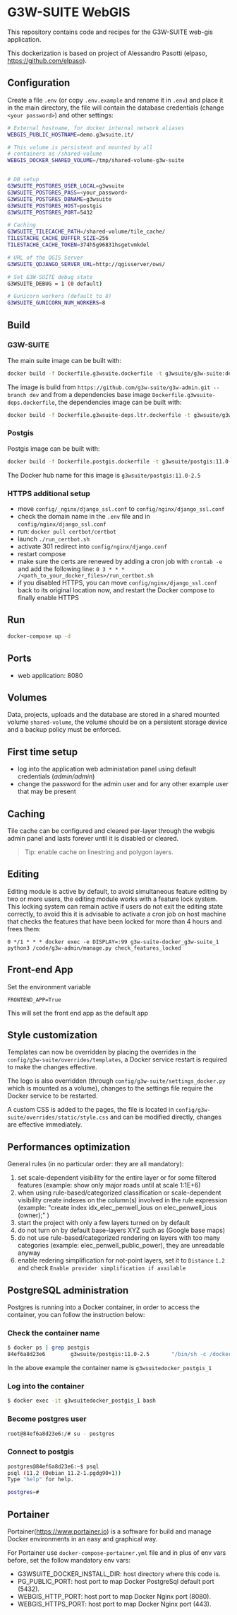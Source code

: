 # G3W-SUITE WebGIS

This repository contains code and recipes for the G3W-SUITE
web-gis application.

This dockerization is based on project of Alessandro Pasotti (elpaso, https://github.com/elpaso).

## Configuration

Create a file `.env` (or copy `.env.example` and rename it in `.env`) and place it in the main directory, the file
will contain the database credentials (change `<your password>`) and other settings:

```bash
# External hostname, for docker internal network aliases
WEBGIS_PUBLIC_HOSTNAME=demo.g3wsuite.it/

# This volume is persistent and mounted by all
# containers as /shared-volume
WEBGIS_DOCKER_SHARED_VOLUME=/tmp/shared-volume-g3w-suite


# DB setup
G3WSUITE_POSTGRES_USER_LOCAL=g3wsuite
G3WSUITE_POSTGRES_PASS=<your_password>
G3WSUITE_POSTGRES_DBNAME=g3wsuite
G3WSUITE_POSTGRES_HOST=postgis
G3WSUITE_POSTGRES_PORT=5432

# Caching
G3WSUITE_TILECACHE_PATH=/shared-volume/tile_cache/
TILESTACHE_CACHE_BUFFER_SIZE=256
TILESTACHE_CACHE_TOKEN=374h5g96831hsgetvmkdel

# URL of the QGIS Server
G3WSUITE_QDJANGO_SERVER_URL=http://qgisserver/ows/

# Set G3W-SUITE debug state
G3WSUITE_DEBUG = 1 (0 default)

# Gunicorn workers (default to 8)
G3WSUITE_GUNICORN_NUM_WORKERS=8

```

## Build

### G3W-SUITE

The main suite image can be built with:

```bash
docker build -f Dockerfile.g3wsuite.dockerfile -t g3wsuite/g3w-suite:dev --no-cache .
```

The image is build from `https://github.com/g3w-suite/g3w-admin.git --branch dev` and from a dependencies base image `Dockerfile.g3wsuite-deps.dockerfile`, the dependencies image can be built with:

```bash
docker build -f Dockerfile.g3wsuite-deps.ltr.dockerfile -t g3wsuite/g3w-suite-deps-ltr:dev --no-cache .
```

### Postgis

Postgis image can be built with:

```bash
docker build -f Dockerfile.postgis.dockerfile -t g3wsuite/postgis:11.0-2.5 .
```

The Docker hub name for this image is `g3wsuite/postgis:11.0-2.5`

### HTTPS additional setup

- move `config/_nginx/django_ssl.conf` to `config/nginx/django_ssl.conf`
- check the domain name in the `.env` file and in `config/nginx/django_ssl.conf`
- run: `docker pull certbot/certbot`
- launch `./run_certbot.sh`
- activate 301 redirect into `config/nginx/django.conf`
- restart compose
- make sure the certs are renewed by adding a cron job with `crontab -e` and add the following line:
  `0 3 * * * /<path_to_your_docker_files>/run_certbot.sh`
- if you disabled HTTPS, you can move `config/nginx/django_ssl.conf` back to its original location now, and restart the Docker compose to finally enable HTTPS


## Run

```bash
docker-compose up -d
```

## Ports

- web application: 8080

## Volumes

Data, projects, uploads and the database are stored in a shared mounted volume `shared-volume`, the volume should be on a persistent storage device and a backup
policy must be enforced.

## First time setup

- log into the application web administation panel using default credentials (_admin/admin_)
- change the password for the admin user and for any other example user that may be present

## Caching

Tile cache can be configured and cleared per-layer through the webgis admin panel and lasts forever until it is disabled or cleared.

> Tip: enable cache on linestring and polygon layers.

## Editing

Editing module is active by default, to avoid simultaneous feature editing by two or more users, the editing module works with a feature lock system. 
This locking system can remain active if users do not exit the editing state correctly, to avoid this it is advisable to activate a cron job on host machine that checks the features that have been locked for more than 4 hours and frees them:

```
0 */1 * * * docker exec -e DISPLAY=:99 g3w-suite-docker_g3w-suite_1 python3 /code/g3w-admin/manage.py check_features_locked
```

## Front-end App

Set the environment variable 
```
FRONTEND_APP=True
```
This will set the front end app as the default app

## Style customization

Templates can now be overridden by placing the overrides in the `config/g3w-suite/overrides/templates`, a Docker service restart is required to make the changes effective.

The logo is also overridden (through `config/g3w-suite/settings_docker.py` which is mounted as a volume), changes to the settings file require the Docker service to be restarted.

A custom CSS is added to the pages, the file is located in `config/g3w-suite/overrides/static/style.css` and can be modified directly, changes are effective immediately.

## Performances optimization

General rules (in no particular order: they are all mandatory):

1. set scale-dependent visibility for the entire layer or for some filtered features (example: show only major roads until at scale 1:1E+6)
2. when using rule-based/categorized classification or scale-dependent visibility create indexes on the column(s) involved in the rule expression (example: "create index idx_elec_penwell_ious on elec_penwell_ious (owner);" )
3. start the project with only a few layers turned on by default
4. do not turn on by default base-layers XYZ such as (Google base maps)
5. do not use rule-based/categorized rendering on layers with too many categories (example: elec_penwell_public_power), they are unreadable anyway
6. enable redering simplification for not-point layers, set it to `Distance` `1.2` and check `Enable provider simplification if available`

## PostgreSQL administration

Postgres is running into a Docker container, in order to access the container, you can follow the instruction below:

### Check the container name

```bash
$ docker ps | grep postgis
84ef6a8d23e6        g3wsuite/postgis:11.0-2.5       "/bin/sh -c /docker-…"   2 days ago          Up 2 days           0.0.0.0:5438->5432/tcp           g3wsuitedocker_postgis_1
```

In the above example the container name is `g3wsuitedocker_postgis_1`

### Log into the container

```bash
$ docker exec -it g3wsuitedocker_postgis_1 bash
```

### Become postgres user

```bash
root@84ef6a8d23e6:/# su - postgres
```

### Connect to postgis

```bash
postgres@84ef6a8d23e6:~$ psql
psql (11.2 (Debian 11.2-1.pgdg90+1))
Type "help" for help.

postgres=#
```

## Portainer
Portainer(https://www.portainer.io) is a software for build and manage Docker environments in an easy and graphical way.

For Portainer use `docker-compose-portainer.yml` file and in plus of env vars before, set the follow mandatory env vars:

* G3WSUITE_DOCKER_INSTALL_DIR: host directory where this code is.
* PG_PUBLIC_PORT: host port to map Docker PostgreSql default port (5432).
* WEBGIS_HTTP_PORT: host port to map Docker Nginx port (8080).
* WEBGIS_HTTPS_PORT: host port to map Docker Nginx port (443).
